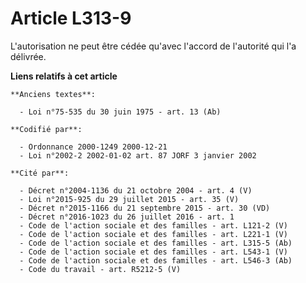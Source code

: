 # Article L313-9

L'autorisation ne peut être cédée qu'avec l'accord de l'autorité qui l'a délivrée.

**Liens relatifs à cet article**

	**Anciens textes**:

	  - Loi n°75-535 du 30 juin 1975 - art. 13 (Ab)

	**Codifié par**:

	  - Ordonnance 2000-1249 2000-12-21
	  - Loi n°2002-2 2002-01-02 art. 87 JORF 3 janvier 2002

	**Cité par**:

	  - Décret n°2004-1136 du 21 octobre 2004 - art. 4 (V)
	  - Loi n°2015-925 du 29 juillet 2015 - art. 35 (V)
	  - Décret n°2015-1166 du 21 septembre 2015 - art. 30 (VD)
	  - Décret n°2016-1023 du 26 juillet 2016 - art. 1
	  - Code de l'action sociale et des familles - art. L121-2 (V)
	  - Code de l'action sociale et des familles - art. L221-1 (V)
	  - Code de l'action sociale et des familles - art. L315-5 (Ab)
	  - Code de l'action sociale et des familles - art. L543-1 (V)
	  - Code de l'action sociale et des familles - art. L546-3 (Ab)
	  - Code du travail - art. R5212-5 (V)
